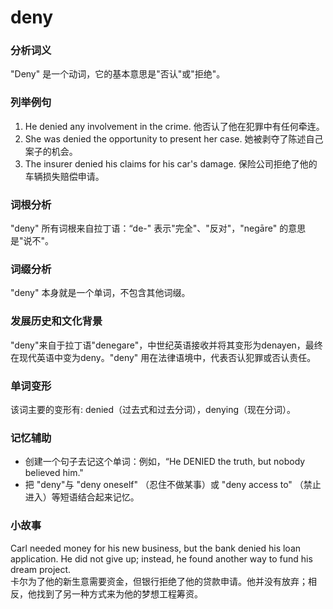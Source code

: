 # deny

### 分析词义

  

"Deny" 是一个动词，它的基本意思是"否认"或"拒绝"。

  

### 列举例句

  

1.  He denied any involvement in the crime. 他否认了他在犯罪中有任何牵连。
2.  She was denied the opportunity to present her case. 她被剥夺了陈述自己案子的机会。
3.  The insurer denied his claims for his car's damage. 保险公司拒绝了他的车辆损失赔偿申请。

  

### 词根分析

  

"deny" 所有词根来自拉丁语：“de-" 表示"完全"、"反对"，"negāre" 的意思是"说不"。

  

### 词缀分析

  

"deny" 本身就是一个单词，不包含其他词缀。

  

### 发展历史和文化背景

  

"deny"来自于拉丁语"denegare"，中世纪英语接收并将其变形为denayen，最终在现代英语中变为deny。"deny" 用在法律语境中，代表否认犯罪或否认责任。

  

### 单词变形

  

该词主要的变形有: denied（过去式和过去分词），denying（现在分词）。

  

### 记忆辅助

  

*   创建一个句子去记这个单词：例如，“He DENIED the truth, but nobody believed him."
*   把 "deny"与 "deny oneself" （忍住不做某事）或 "deny access to" （禁止进入）等短语结合起来记忆。

  

### 小故事

  

Carl needed money for his new business, but the bank denied his loan application. He did not give up; instead, he found another way to fund his dream project.  
卡尔为了他的新生意需要资金，但银行拒绝了他的贷款申请。他并没有放弃；相反，他找到了另一种方式来为他的梦想工程筹资。
